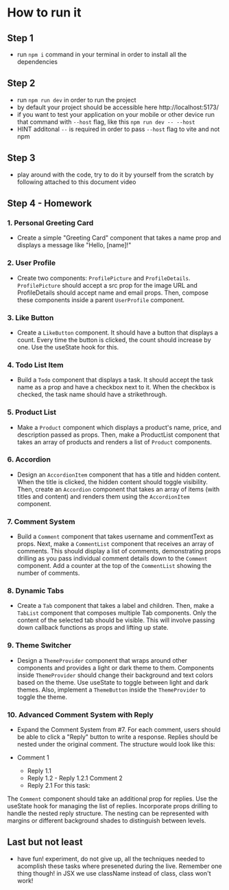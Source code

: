 # How to run it

## Step 1

- run `npm i` command in your terminal in order to install all the dependencies

## Step 2

- run `npm run dev` in order to run the project
- by default your project should be accessible here http://localhost:5173/
- if you want to test your application on your mobile or other device run that command with `--host` flag, like this `npm run dev -- --host`
- HINT additonal `--` is required in order to pass `--host` flag to vite and not npm

## Step 3

- play around with the code, try to do it by yourself from the scratch by following attached to this document video

## Step 4 - Homework

### 1. Personal Greeting Card

- Create a simple "Greeting Card" component that takes a name prop and displays a message like "Hello, [name]!"

### 2. User Profile

- Create two components: `ProfilePicture` and `ProfileDetails`. `ProfilePicture` should accept a src prop for the image URL and ProfileDetails should accept name and email props. Then, compose these components inside a parent `UserProfile` component.

### 3. Like Button

- Create a `LikeButton` component. It should have a button that displays a count. Every time the button is clicked, the count should increase by one. Use the useState hook for this.

### 4. Todo List Item

- Build a `Todo` component that displays a task. It should accept the task name as a prop and have a checkbox next to it. When the checkbox is checked, the task name should have a strikethrough.

### 5. Product List

- Make a `Product` component which displays a product's name, price, and description passed as props. Then, make a ProductList component that takes an array of products and renders a list of `Product` components.

### 6. Accordion

- Design an `AccordionItem` component that has a title and hidden content. When the title is clicked, the hidden content should toggle visibility. Then, create an `Accordion` component that takes an array of items (with titles and content) and renders them using the `AccordionItem` component.

### 7. Comment System

- Build a `Comment` component that takes username and commentText as props. Next, make a `CommentList` component that receives an array of comments. This should display a list of comments, demonstrating props drilling as you pass individual comment details down to the `Comment` component. Add a counter at the top of the `CommentList` showing the number of comments.

### 8. Dynamic Tabs

- Create a `Tab` component that takes a label and children. Then, make a `TabList` component that composes multiple Tab components. Only the content of the selected tab should be visible. This will involve passing down callback functions as props and lifting up state.

### 9. Theme Switcher

- Design a `ThemeProvider` component that wraps around other components and provides a light or dark theme to them. Components inside `ThemeProvider` should change their background and text colors based on the theme. Use useState to toggle between light and dark themes. Also, implement a `ThemeButton` inside the `ThemeProvider` to toggle the theme.

### 10. Advanced Comment System with Reply

- Expand the Comment System from #7. For each comment, users should be able to click a "Reply" button to write a response. Replies should be nested under the original comment. The structure would look like this:

- Comment 1
  - Reply 1.1
  - Reply 1.2 - Reply 1.2.1
    Comment 2
  - Reply 2.1
    For this task:

The `Comment` component should take an additional prop for replies.
Use the useState hook for managing the list of replies.
Incorporate props drilling to handle the nested reply structure.
The nesting can be represented with margins or different background shades to distinguish between levels.

## Last but not least

- have fun! experiment, do not give up, all the techniques needed to acomplish these tasks where preseneted during the live. Remember one thing though! in JSX we use className instead of class, class won't work!
